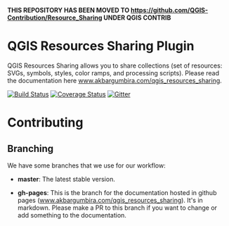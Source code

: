 **THIS REPOSITORY HAS BEEN MOVED TO https://github.com/QGIS-Contribution/Resource_Sharing UNDER QGIS CONTRIB** 


QGIS Resources Sharing Plugin
==============================
QGIS Resources Sharing allows you to share collections (set of resources: 
SVGs, symbols, styles, color ramps, and processing scripts). Please read the 
documentation here www.akbargumbira.com/qgis_resources_sharing.

[![Build Status](https://travis-ci.org/akbargumbira/qgis_resources_sharing.svg?branch=master)](https://travis-ci.org/akbargumbira/qgis_resources_sharing) [![Coverage Status](https://coveralls.io/repos/github/akbargumbira/qgis_resources_sharing/badge.svg?branch=master)](https://coveralls.io/github/akbargumbira/qgis_resources_sharing?branch=master) [![Gitter](https://badges.gitter.im/akbargumbira/qgis_resources_sharing.svg)](https://gitter.im/akbargumbira/qgis_resources_sharing?utm_source=badge&utm_medium=badge&utm_campaign=pr-badge) 


Contributing
==============================

## Branching
We have some branches that we use for our workflow:

* **master**: The latest stable version.

* **gh-pages**: This is the branch for the documentation hosted in github 
pages (www.akbargumbira.com/qgis_resources_sharing). It's in markdown. Please
 make a PR to this branch if you want to change or add something to the 
 documentation.
